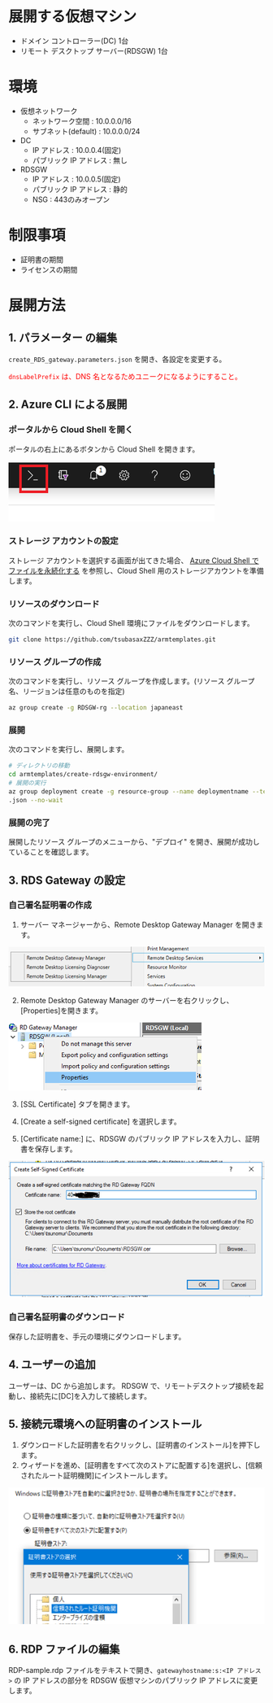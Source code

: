 # 展開する仮想マシン
- ドメイン コントローラー(DC) 1台
- リモート デスクトップ サーバー(RDSGW) 1台

# 環境
- 仮想ネットワーク
    - ネットワーク空間 : 10.0.0.0/16
    - サブネット(default) : 10.0.0.0/24
- DC
    - IP アドレス : 10.0.0.4(固定)
    - パブリック IP アドレス : 無し
- RDSGW
    - IP アドレス : 10.0.0.5(固定)
    - パブリック IP アドレス : 静的
    - NSG : 443のみオープン

# 制限事項
- 証明書の期間
- ライセンスの期間

# 展開方法
## 1. パラメーター の編集
`create_RDS_gateway.parameters.json` を開き、各設定を変更する。

<font color="red">`dnsLabelPrefix` は、DNS 名となるためユニークになるようにすること。</font>

## 2. Azure CLI による展開
### ポータルから Cloud Shell を開く
ポータルの右上にあるボタンから Cloud Shell を開きます。

![cs](https://raw.githubusercontent.com/tsubasaxZZZ/armtemplates/master/create-rdsgw-environment/asset/cs.png)

### ストレージ アカウントの設定
ストレージ アカウントを選択する画面が出てきた場合、
[Azure Cloud Shell でファイルを永続化する](https://docs.microsoft.com/ja-jp/azure/cloud-shell/persisting-shell-storage) を参照し、Cloud Shell 用のストレージアカウントを準備します。

### リソースのダウンロード
次のコマンドを実行し、Cloud Shell 環境にファイルをダウンロードします。
```Bash
git clone https://github.com/tsubasaxZZZ/armtemplates.git
```

### リソース グループの作成
次のコマンドを実行し、リソース グループを作成します。(リソース グループ名、リージョンは任意のものを指定)
```Bash
az group create -g RDSGW-rg --location japaneast
```

### 展開
次のコマンドを実行し、展開します。
```Bash
# ディレクトリの移動
cd armtemplates/create-rdsgw-environment/
# 展開の実行
az group deployment create -g resource-group --name deploymentname --template-file create_RDS_gateway.json --parameters @create_RDS_gateway.parameters
.json --no-wait
```

### 展開の完了
展開したリソース グループのメニューから、"デプロイ" を開き、展開が成功していることを確認します。

## 3. RDS Gateway の設定
### 自己署名証明署の作成
1. サーバー マネージャーから、Remote Desktop Gateway Manager を開きます。

![rdgwm1](https://raw.githubusercontent.com/tsubasaxZZZ/armtemplates/master/create-rdsgw-environment/asset/rdgwm1.PNG)

2. Remote Desktop Gateway Manager のサーバーを右クリックし、[Properties]を開きます。

![rdgwm2](https://raw.githubusercontent.com/tsubasaxZZZ/armtemplates/master/create-rdsgw-environment/asset/rdgwm2.PNG)

3. [SSL Certificate] タブを開きます。

4. [Create a self-signed certificate] を選択します。

5. [Certificate name:] に、RDSGW のパブリック IP アドレスを入力し、証明書を保存します。

![rdgwm3](https://raw.githubusercontent.com/tsubasaxZZZ/armtemplates/master/create-rdsgw-environment/asset/rdgwm3.PNG)

### 自己署名証明書のダウンロード
保存した証明書を、手元の環境にダウンロードします。

## 4. ユーザーの追加
ユーザーは、DC から追加します。
RDSGW で、リモートデスクトップ接続を起動し、接続先に[DC]を入力して接続します。

## 5. 接続元環境への証明書のインストール
1. ダウンロードした証明書を右クリックし、[証明書のインストール]を押下します。
2. ウィザードを進め、[証明書をすべて次のストアに配置する]を選択し、[信頼されたルート証明機関]にインストールします。

![cc](https://raw.githubusercontent.com/tsubasaxZZZ/armtemplates/master/create-rdsgw-environment/asset/cc.PNG)

## 6. RDP ファイルの編集
RDP-sample.rdp ファイルをテキストで開き、`gatewayhostname:s:<IP アドレス>` の IP アドレスの部分を RDSGW 仮想マシンのパブリック IP アドレスに変更します。